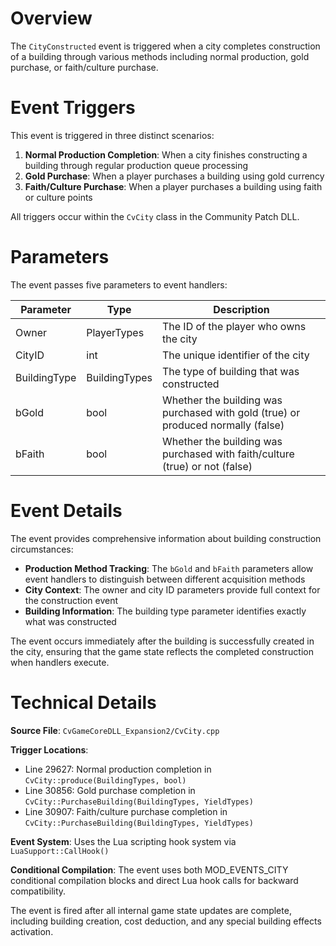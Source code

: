 # Overview

The `CityConstructed` event is triggered when a city completes construction of a building through various methods including normal production, gold purchase, or faith/culture purchase.

# Event Triggers

This event is triggered in three distinct scenarios:

1. **Normal Production Completion**: When a city finishes constructing a building through regular production queue processing
2. **Gold Purchase**: When a player purchases a building using gold currency
3. **Faith/Culture Purchase**: When a player purchases a building using faith or culture points

All triggers occur within the `CvCity` class in the Community Patch DLL.

# Parameters

The event passes five parameters to event handlers:

| Parameter | Type | Description |
|-----------|------|-------------|
| Owner | PlayerTypes | The ID of the player who owns the city |
| CityID | int | The unique identifier of the city |
| BuildingType | BuildingTypes | The type of building that was constructed |
| bGold | bool | Whether the building was purchased with gold (true) or produced normally (false) |
| bFaith | bool | Whether the building was purchased with faith/culture (true) or not (false) |

# Event Details

The event provides comprehensive information about building construction circumstances:

- **Production Method Tracking**: The `bGold` and `bFaith` parameters allow event handlers to distinguish between different acquisition methods
- **City Context**: The owner and city ID parameters provide full context for the construction event
- **Building Information**: The building type parameter identifies exactly what was constructed

The event occurs immediately after the building is successfully created in the city, ensuring that the game state reflects the completed construction when handlers execute.

# Technical Details

**Source File**: `CvGameCoreDLL_Expansion2/CvCity.cpp`

**Trigger Locations**:
- Line 29627: Normal production completion in `CvCity::produce(BuildingTypes, bool)`
- Line 30856: Gold purchase completion in `CvCity::PurchaseBuilding(BuildingTypes, YieldTypes)`
- Line 30907: Faith/culture purchase completion in `CvCity::PurchaseBuilding(BuildingTypes, YieldTypes)`

**Event System**: Uses the Lua scripting hook system via `LuaSupport::CallHook()`

**Conditional Compilation**: The event uses both MOD_EVENTS_CITY conditional compilation blocks and direct Lua hook calls for backward compatibility.

The event is fired after all internal game state updates are complete, including building creation, cost deduction, and any special building effects activation.